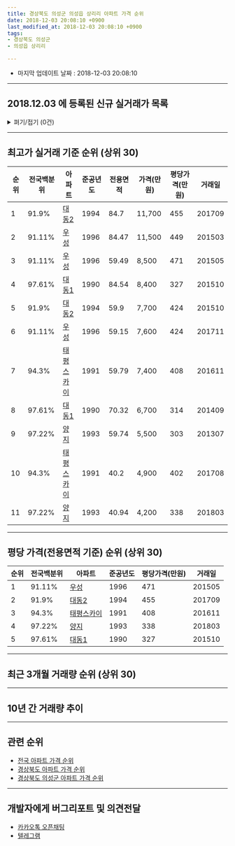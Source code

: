 ```yaml
---
title: 경상북도 의성군 의성읍 상리리 아파트 가격 순위
date: 2018-12-03 20:08:10 +0900
last_modified_at: 2018-12-03 20:08:10 +0900
tags:
- 경상북도 의성군
- 의성읍 상리리

---
```


* 마지막 업데이트 날짜 : 2018-12-03 20:08:10

---

## 2018.12.03 에 등록된 신규 실거래가 목록

<details>
<summary>펴기/접기 (0건)</summary>
<div markdown="1">

|아파트|전국백분위|준공년도|전용면적|가격(만원)|평당가격(만원)|거래일|
|---|---|---|---|---|---|---|
|없음|||||||


</div>
</details>

---

## 최고가 실거래 기준 순위 (상위 30)


|순위|전국백분위|아파트|준공년도|전용면적|가격(만원)|평당가격(만원)|거래일|
|---|---|---|---|---|---|---|---|
|1|91.9%|[대동2](https://search.naver.com/search.naver?query=%EA%B2%BD%EC%83%81%EB%B6%81%EB%8F%84+%EC%9D%98%EC%84%B1%EA%B5%B0+%EC%9D%98%EC%84%B1%EC%9D%8D+%EC%83%81%EB%A6%AC%EB%A6%AC+%EB%8C%80%EB%8F%992)|1994|84.7|11,700|455|201709|
|2|91.11%|[우성](https://search.naver.com/search.naver?query=%EA%B2%BD%EC%83%81%EB%B6%81%EB%8F%84+%EC%9D%98%EC%84%B1%EA%B5%B0+%EC%9D%98%EC%84%B1%EC%9D%8D+%EC%83%81%EB%A6%AC%EB%A6%AC+%EC%9A%B0%EC%84%B1)|1996|84.47|11,500|449|201503|
|3|91.11%|[우성](https://search.naver.com/search.naver?query=%EA%B2%BD%EC%83%81%EB%B6%81%EB%8F%84+%EC%9D%98%EC%84%B1%EA%B5%B0+%EC%9D%98%EC%84%B1%EC%9D%8D+%EC%83%81%EB%A6%AC%EB%A6%AC+%EC%9A%B0%EC%84%B1)|1996|59.49|8,500|471|201505|
|4|97.61%|[대동1](https://search.naver.com/search.naver?query=%EA%B2%BD%EC%83%81%EB%B6%81%EB%8F%84+%EC%9D%98%EC%84%B1%EA%B5%B0+%EC%9D%98%EC%84%B1%EC%9D%8D+%EC%83%81%EB%A6%AC%EB%A6%AC+%EB%8C%80%EB%8F%991)|1990|84.54|8,400|327|201510|
|5|91.9%|[대동2](https://search.naver.com/search.naver?query=%EA%B2%BD%EC%83%81%EB%B6%81%EB%8F%84+%EC%9D%98%EC%84%B1%EA%B5%B0+%EC%9D%98%EC%84%B1%EC%9D%8D+%EC%83%81%EB%A6%AC%EB%A6%AC+%EB%8C%80%EB%8F%992)|1994|59.9|7,700|424|201510|
|6|91.11%|[우성](https://search.naver.com/search.naver?query=%EA%B2%BD%EC%83%81%EB%B6%81%EB%8F%84+%EC%9D%98%EC%84%B1%EA%B5%B0+%EC%9D%98%EC%84%B1%EC%9D%8D+%EC%83%81%EB%A6%AC%EB%A6%AC+%EC%9A%B0%EC%84%B1)|1996|59.15|7,600|424|201711|
|7|94.3%|[태평스카이](https://search.naver.com/search.naver?query=%EA%B2%BD%EC%83%81%EB%B6%81%EB%8F%84+%EC%9D%98%EC%84%B1%EA%B5%B0+%EC%9D%98%EC%84%B1%EC%9D%8D+%EC%83%81%EB%A6%AC%EB%A6%AC+%ED%83%9C%ED%8F%89%EC%8A%A4%EC%B9%B4%EC%9D%B4)|1991|59.79|7,400|408|201611|
|8|97.61%|[대동1](https://search.naver.com/search.naver?query=%EA%B2%BD%EC%83%81%EB%B6%81%EB%8F%84+%EC%9D%98%EC%84%B1%EA%B5%B0+%EC%9D%98%EC%84%B1%EC%9D%8D+%EC%83%81%EB%A6%AC%EB%A6%AC+%EB%8C%80%EB%8F%991)|1990|70.32|6,700|314|201409|
|9|97.22%|[양지](https://search.naver.com/search.naver?query=%EA%B2%BD%EC%83%81%EB%B6%81%EB%8F%84+%EC%9D%98%EC%84%B1%EA%B5%B0+%EC%9D%98%EC%84%B1%EC%9D%8D+%EC%83%81%EB%A6%AC%EB%A6%AC+%EC%96%91%EC%A7%80)|1993|59.74|5,500|303|201307|
|10|94.3%|[태평스카이](https://search.naver.com/search.naver?query=%EA%B2%BD%EC%83%81%EB%B6%81%EB%8F%84+%EC%9D%98%EC%84%B1%EA%B5%B0+%EC%9D%98%EC%84%B1%EC%9D%8D+%EC%83%81%EB%A6%AC%EB%A6%AC+%ED%83%9C%ED%8F%89%EC%8A%A4%EC%B9%B4%EC%9D%B4)|1991|40.2|4,900|402|201708|
|11|97.22%|[양지](https://search.naver.com/search.naver?query=%EA%B2%BD%EC%83%81%EB%B6%81%EB%8F%84+%EC%9D%98%EC%84%B1%EA%B5%B0+%EC%9D%98%EC%84%B1%EC%9D%8D+%EC%83%81%EB%A6%AC%EB%A6%AC+%EC%96%91%EC%A7%80)|1993|40.94|4,200|338|201803|


---

## 평당 가격(전용면적 기준) 순위 (상위 30)


|순위|전국백분위|아파트|준공년도|평당가격(만원)|거래일|
|---|---|---|---|---|---|
|1|91.11%|[우성](https://search.naver.com/search.naver?query=%EA%B2%BD%EC%83%81%EB%B6%81%EB%8F%84+%EC%9D%98%EC%84%B1%EA%B5%B0+%EC%9D%98%EC%84%B1%EC%9D%8D+%EC%83%81%EB%A6%AC%EB%A6%AC+%EC%9A%B0%EC%84%B1)|1996|471|201505|
|2|91.9%|[대동2](https://search.naver.com/search.naver?query=%EA%B2%BD%EC%83%81%EB%B6%81%EB%8F%84+%EC%9D%98%EC%84%B1%EA%B5%B0+%EC%9D%98%EC%84%B1%EC%9D%8D+%EC%83%81%EB%A6%AC%EB%A6%AC+%EB%8C%80%EB%8F%992)|1994|455|201709|
|3|94.3%|[태평스카이](https://search.naver.com/search.naver?query=%EA%B2%BD%EC%83%81%EB%B6%81%EB%8F%84+%EC%9D%98%EC%84%B1%EA%B5%B0+%EC%9D%98%EC%84%B1%EC%9D%8D+%EC%83%81%EB%A6%AC%EB%A6%AC+%ED%83%9C%ED%8F%89%EC%8A%A4%EC%B9%B4%EC%9D%B4)|1991|408|201611|
|4|97.22%|[양지](https://search.naver.com/search.naver?query=%EA%B2%BD%EC%83%81%EB%B6%81%EB%8F%84+%EC%9D%98%EC%84%B1%EA%B5%B0+%EC%9D%98%EC%84%B1%EC%9D%8D+%EC%83%81%EB%A6%AC%EB%A6%AC+%EC%96%91%EC%A7%80)|1993|338|201803|
|5|97.61%|[대동1](https://search.naver.com/search.naver?query=%EA%B2%BD%EC%83%81%EB%B6%81%EB%8F%84+%EC%9D%98%EC%84%B1%EA%B5%B0+%EC%9D%98%EC%84%B1%EC%9D%8D+%EC%83%81%EB%A6%AC%EB%A6%AC+%EB%8C%80%EB%8F%991)|1990|327|201510|


---

## 최근 3개월 거래량 순위 (상위 30)


<div style="width:100%;">
    <canvas id="deal_count_ranking" height="250"></canvas>
</div>


<script>
new Chart(document.getElementById("deal_count_ranking"), {
    type: 'horizontalBar',
    data: {
        labels: ['태평스카이', '대동2', '우성'],
        datasets: [{
            label: '실거래 수',
            data: [2, 2, 1],
            borderColor: "rgba(255, 0, 128, 1)",
            backgroundColor: "rgba(255, 0, 128, 0.5)",
            fill: false,
        }]
    },
    options: {
        responsive: true,
        title: {
            display: true,
            text: '최근 3개월 거래량 순위'
        },
        tooltips: {
            mode: 'index',
            intersect: false,
            callbacks: {
                title: function(tooltipItems, data) {
                    return "실거래 수:";
                },
                label: function(tooltipItem, data) {
                    return data.labels[tooltipItem.index] + ": " + tooltipItem.xLabel;
                }
            }
        },
        hover: {
            mode: 'nearest',
            intersect: true
        },
        scales: {
            xAxes: [{
                display: true,
                scaleLabel: {
                    display: true,
                    labelString: '실거래 수'
                },
                ticks: {
                    suggestedMin: 0,
                }
            }],
            yAxes: [{
                display: true,
                ticks: {
                    autoSkip: false,
                    callback: function(value, index, values) {
                        if (value.length > 15)
                            return value.substr(0, 13) + "...";
                        else
                            return value;
                    }
                },
                scaleLabel: {
                    display: false,
                }
            }]
        }
    }
});

</script>


---

## 10년 간 거래량 추이


<div style="width:100%;">
    <canvas id="deal_progress" height="250"></canvas>
</div>

<script>
new Chart(document.getElementById("deal_progress"), {
    type: 'line',
    data: {
        labels: ['200812','200901','200902','200903','200904','200905','200906','200907','200908','200909','200910','200911','200912','201001','201002','201003','201004','201005','201006','201007','201008','201009','201010','201011','201012','201101','201102','201103','201104','201105','201106','201107','201108','201109','201110','201111','201112','201201','201202','201203','201204','201205','201206','201207','201208','201209','201210','201211','201212','201301','201302','201303','201304','201305','201306','201307','201308','201309','201310','201311','201312','201401','201402','201403','201404','201405','201406','201407','201408','201409','201410','201411','201412','201501','201502','201503','201504','201505','201506','201507','201508','201509','201510','201511','201512','201601','201602','201603','201604','201605','201606','201607','201608','201609','201610','201611','201612','201701','201702','201703','201704','201705','201706','201707','201708','201709','201710','201711','201712','201801','201802','201803','201804','201805','201806','201807','201808','201809','201810','201811','201812'],
        datasets: [{
            label: '실거래 수',
            pointRadius: 1,
            data: [3, 3, 5, 0, 5, 2, 5, 2, 3, 1, 4, 2, 5, 3, 7, 1, 3, 5, 2, 2, 0, 0, 1, 2, 3, 4, 3, 4, 5, 0, 3, 2, 0, 2, 1, 1, 2, 1, 4, 0, 0, 2, 2, 3, 1, 1, 4, 2, 5, 1, 2, 3, 1, 1, 4, 2, 0, 2, 2, 3, 4, 2, 3, 4, 1, 1, 0, 3, 2, 5, 7, 2, 2, 3, 1, 8, 3, 3, 4, 2, 3, 1, 4, 2, 1, 3, 2, 3, 0, 5, 1, 1, 0, 2, 0, 2, 4, 1, 4, 2, 0, 2, 1, 1, 3, 4, 3, 2, 3, 1, 0, 2, 1, 2, 5, 1, 1, 2, 4, 1, 0],
            borderColor: "rgba(255, 201, 14, 1)",
            backgroundColor: "rgba(255, 201, 14, 0.5)",
            fill: true,
        }]
    },
    options: {
        responsive: true,
        title: {
            display: true,
            text: '10년간 거래량 추이'
        },
        tooltips: {
            mode: 'index',
            intersect: false,
        },
        hover: {
            mode: 'nearest',
            intersect: true
        },
        scales: {
            xAxes: [{
                display: true,
                scaleLabel: {
                    display: true,
                    labelString: '년/월'
                }
            }],
            yAxes: [{
                display: true,
                ticks: {
                    suggestedMin: 0,
                },
                scaleLabel: {
                    display: true,
                    labelString: '실거래 수'
                }
            }]
        }
    }
});

</script>


---

## 관련 순위

- [전국 아파트 가격 순위](https://inasie.github.io/apt-ranking/전국)
- [경상북도 아파트 가격 순위](https://inasie.github.io/apt-ranking/경상북도)
- [경상북도 의성군 아파트 가격 순위](https://inasie.github.io/apt-ranking/경상북도-의성군)


---

## 개발자에게 버그리포트 및 의견전달

- [카카오톡 오픈채팅](https://open.kakao.com/o/gLJUAP4)
- [텔레그램](https://t.me/inasie)

